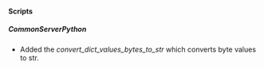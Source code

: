 
#### Scripts
##### CommonServerPython
- Added the *convert_dict_values_bytes_to_str* which converts byte values to str.

